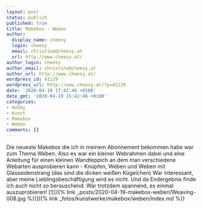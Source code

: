 ```yaml
---
layout: post
status: publish
published: true
title: Makebox - Weben
author:
  display_name: cheesy
  login: cheesy
  email: christine@cheesy.at
  url: http://www.cheesy.at/
author_login: cheesy
author_email: christine@cheesy.at
author_url: http://www.cheesy.at/
wordpress_id: 41129
wordpress_url: http://www.cheesy.at/?p=41129
date: '2020-04-19 17:42:46 +0100'
date_gmt: '2020-04-19 15:42:46 +0100'
categories:
- Hobby
- Kunst
- Makebox
- Weben
comments: []
---
```

Die neueste Makebox die ich in meinem Abonnement bekommen habe war zum Thema Weben. Also es war ein kleiner Webrahmen dabei und eine Anleitung für einen kleinen Wandteppich an dem man verschiedene Webarten ausprobieren kann - Knüpfen, Weben und Weben mit Glasseidenstrang (das sind die dicken weißen Kügelchen)
War interessant, aber meine Lieblingsbeschäftigung wird es nicht. Und da Endergebnis finde ich auch nicht so berauschend. War trotzdem spannend, es einmal auszuprobieren!
[![]({% link _posts/2020-04-19-makebox-weben/Weaving-008.jpg %})]({% link _fotos/kunstwerke/makebox/weben/index.md %})
